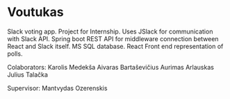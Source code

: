 # Voutukas

Slack voting app. Project for Internship. Uses JSlack for communication with Slack API. Spring boot REST API for middleware connection between React and Slack itself. MS SQL database. React Front end representation of polls.

Colaborators:
Karolis Medekša
Aivaras Bartaševičius
Aurimas Arlauskas
Julius Talačka

Supervisor: Mantvydas Ozerenskis
